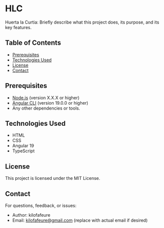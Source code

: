 # HLC

Huerta la Curtia: Briefly describe what this project does, its purpose, and its key features.

## Table of Contents
- [Prerequisites](#prerequisites)
- [Technologies Used](#technologies-used)
- [License](#license)
- [Contact](#contact)

## Prerequisites
- [Node.js](https://nodejs.org/) (version X.X.X or higher)
- [Angular CLI](https://angular.io/cli) (version 19.0.0 or higher)
- Any other dependencies or tools.

## Technologies Used
- HTML
- CSS
- Angular 19
- TypeScript

## License
This project is licensed under the MIT License.

## Contact
For questions, feedback, or issues:

- Author: kilofafeure
- Email: kilofafeure@gmail.com (replace with actual email if desired)